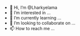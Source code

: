 - 👋 Hi, I’m @Lharkyelama
- 👀 I’m interested in ...
- 🌱 I’m currently learning ...
- 💞️ I’m looking to collaborate on ...
- 📫 How to reach me ...

<!---
Lharkyelama/Lharkyelama is a ✨ special ✨ repository because its `README.md` (this file) appears on your GitHub profile.
You can click the Preview link to take a look at your changes.
--->
